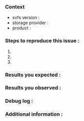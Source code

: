 <!---
  Hello and thanks for reporting an issue to the Swift Virtual File System by OVH.
  These comments will guide you filling your issue report and won't be printed.

  You may not use this template if your issue isn't a bug report.
 -->

<!--- Give some information about your setup. -->
### Context
- svfs version :
- storage provider :
- product :

### Steps to reproduce this issue :
<!--- Give steps allowing to reproduce this issue. -->
1.
2.
3.

### Results you expected :
<!--- Describe expected behaviour. -->

### Results you observed :
<!--- Describe observed behaviour. -->

### Debug log :
<!---
  Add mount option debug=true and provide the debug log when
  experiencing this issue.

  Format it as github code :
  ```
  line1
  line2
  line3
  ```
-->

### Additional information :
<!--- Extra information you think is important to share. May be empty. -->
